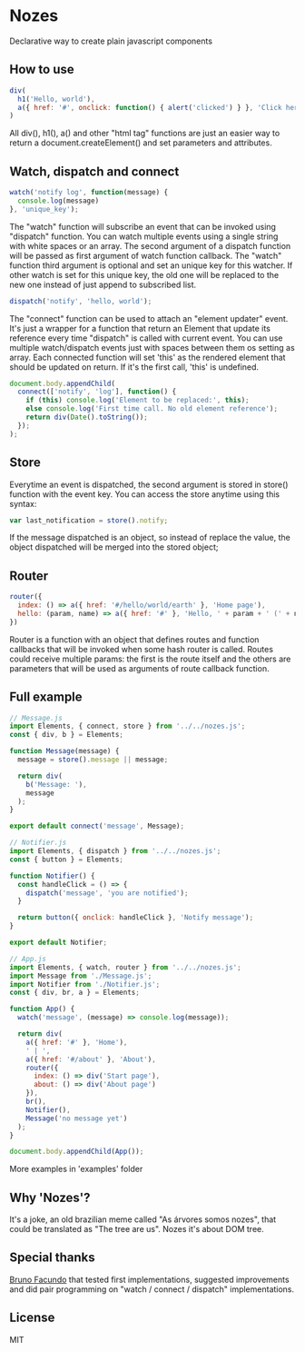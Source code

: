 # Nozes
Declarative way to create plain javascript components

## How to use
```javascript
div(
  h1('Hello, world'),
  a({ href: '#', onclick: function() { alert('clicked') } }, 'Click here')
)
```
All div(), h1(), a() and other "html tag" functions are just an easier way to return a document.createElement() and set parameters and attributes.

## Watch, dispatch and connect
```javascript
watch('notify log', function(message) {
  console.log(message)
}, 'unique_key');
```
The "watch" function will subscribe an event that can be invoked using "dispatch" function. You can watch multiple events using a single string with white spaces or an array. The second argument of a dispatch function will be passed as first argument of watch function callback. The "watch" function third argument is optional and set an unique key for this watcher. If other watch is set for this unique key, the old one will be replaced to the new one instead of just append to subscribed list.
```javascript
dispatch('notify', 'hello, world');
```
The "connect" function can be used to attach an "element updater" event. It's just a wrapper for a function that return an Element that update its reference every time "dispatch" is called with current event. You can use multiple watch/dispatch events just with spaces between them os setting as array. Each connected function will set 'this' as the rendered element that should be updated on return. If it's the first call, 'this' is undefined.
```javascript
document.body.appendChild(
  connect(['notify', 'log'], function() {
    if (this) console.log('Element to be replaced:', this);
    else console.log('First time call. No old element reference');
    return div(Date().toString());
  });
);
```

## Store
Everytime an event is dispatched, the second argument is stored in store() function with the event key. You can access the store anytime using this syntax:
```javascript
var last_notification = store().notify;
```
If the message dispatched is an object, so instead of replace the value, the object dispatched will be merged into the stored object;

## Router
```javascript
router({
  index: () => a({ href: '#/hello/world/earth' }, 'Home page'),
  hello: (param, name) => a({ href: '#' }, 'Hello, ' + param + ' (' + name + ')')
})
```
Router is a function with an object that defines routes and function callbacks that will be invoked when some hash router is called. Routes could receive multiple params: the first is the route itself and the others are parameters that will be used as arguments of route callback function.

## Full example
```javascript
// Message.js
import Elements, { connect, store } from '../../nozes.js';
const { div, b } = Elements;

function Message(message) {
  message = store().message || message;

  return div(
    b('Message: '),
    message
  );
}

export default connect('message', Message);
```
```javascript
// Notifier.js
import Elements, { dispatch } from '../../nozes.js';
const { button } = Elements;

function Notifier() {
  const handleClick = () => {
    dispatch('message', 'you are notified');
  }

  return button({ onclick: handleClick }, 'Notify message');
}

export default Notifier;
```
```javascript
// App.js
import Elements, { watch, router } from '../../nozes.js';
import Message from './Message.js';
import Notifier from './Notifier.js';
const { div, br, a } = Elements;

function App() {
  watch('message', (message) => console.log(message));

  return div(
    a({ href: '#' }, 'Home'),
    ' | ',
    a({ href: '#/about' }, 'About'),
    router({
      index: () => div('Start page'),
      about: () => div('About page')
    }),
    br(),
    Notifier(),
    Message('no message yet')
  );
}

document.body.appendChild(App());
```
More examples in 'examples' folder

## Why 'Nozes'?
It's a joke, an old brazilian meme called "As árvores somos nozes", that could be translated as "The tree are us". Nozes it's about DOM tree.

## Special thanks
[Bruno Facundo](http://github.com/BrunoFacundo) that tested first implementations, suggested improvements and did pair programming on "watch / connect / dispatch" implementations.

## License
MIT
